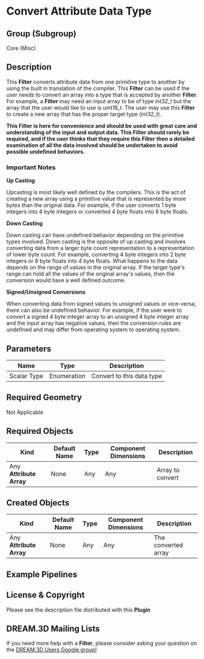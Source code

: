 Convert Attribute Data Type 
=============

## Group (Subgroup) ##

Core (Misc)


## Description ##

This **Filter** converts attribute data from one primitive type to another by using the built in translation of the compiler. This **Filter** can be used if the user needs to convert an array into a type that is accepted by another **Filter**. For example, a **Filter** may need an input array to be of type _int32_t_ but the array that the user would like to use is _uint16_t_. The user may use this **Filter** to create a new array that has the proper target type (_int32_t_).

**This Filter is here for convenience and should be used with great care and understanding of the input and output data. This Filter should rarely be required, and if the user thinks that they require this Filter then a detailed examination of all the data involved should be undertaken to avoid possible undefined behaviors.**

### Important Notes ###

**Up Casting**

Upcasting is most likely well defined by the compilers. This is the act of creating a new array using a primitive value that is represented by more bytes than the original data. For example, if the user converts 1 byte integers into 4 byte integers or converted 4 byte floats into 8 byte floats.

**Down Casting**

Down casting can have undefined behavior depending on the primitive types involved. Down casting is the opposite of up casting and involves converting data from a larger byte count representation to a representation of lower byte count. For example, converting 4 byte integers into 2 byte integers or 8 byte floats into 4 byte floats. What happens to the data depends on the range of values in the original array. If the target type's range can hold all the values of the original array's values, then the conversion would have a well defined outcome.

**Signed/Unsigned Conversions**

When converting data from signed values to unsigned values or vice-versa, there can also be undefined behavior. For example, if the user were to convert a signed 4 byte integer array to an unsigned 4 byte integer array and the input array has negative values, then the conversion rules are undefined and may differ from operating system to operating system.

## Parameters ##

| Name             | Type | Description |
|------------------|------|--------------|
| Scalar Type      | Enumeration | Convert to this data type |

## Required Geometry ##

Not Applicable

## Required Objects ##

| Kind | Default Name | Type | Component Dimensions | Description |
|------|--------------|------|----------------------|-------------|
| Any **Attribute Array**  | None | Any | Any | Array to convert |

## Created Objects ##

| Kind | Default Name | Type | Component Dimensions | Description |
|------|--------------|------|----------------------|-------------|
| Any **Attribute Array** | None | Any | Any | The converted array |

## Example Pipelines ##



## License & Copyright ##

Please see the description file distributed with this **Plugin**

## DREAM.3D Mailing Lists ##

If you need more help with a **Filter**, please consider asking your question on the [DREAM.3D Users Google group!](https://groups.google.com/forum/?hl=en#!forum/dream3d-users)


